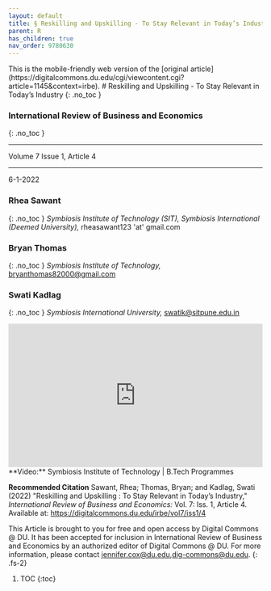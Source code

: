 ```yaml
---
layout: default
title: § Reskilling and Upskilling - To Stay Relevant in Today’s Industry  
parent: R 
has_children: true
nav_order: 9780630
---
```

<style>
.dont-break-out {
  /* These are technically the same, but use both */
  overflow-wrap: break-word;
  word-wrap: break-word;

     -ms-word-break: break-all;
  /* This is the dangerous one in WebKit, as it breaks things wherever */
  word-break: break-all;
  /* Instead use this non-standard one: */
  word-break: break-word;
}

.youtube-container {
    position: relative;
    width: 100%;
    height: 0;
    padding-bottom: 56.25%;
}
.youtube-video {
    position: absolute;
    top: 0;
    left: 0;
    width: 100%;
    height: 100%;
}

</style>

<div class="dont-break-out" markdown="1">
This is the mobile-friendly web version of the [original article](https://digitalcommons.du.edu/cgi/viewcontent.cgi?article=1145&context=irbe).
# Reskilling and Upskilling - To Stay Relevant in Today’s Industry 
{: .no_toc }

### International Review of Business and Economics  
{: .no_toc }

***

Volume 7 Issue 1, Article 4 

***

6-1-2022

### Rhea Sawant
{: .no_toc }
*Symbiosis Institute of Technology (SIT), Symbiosis International (Deemed University),*
rheasawant123 'at' gmail.com

### Bryan Thomas
{: .no_toc }
*Symbiosis Institute of Technology,* bryanthomas82000@gmail.com

### Swati Kadlag
{: .no_toc }
*Symbiosis International University,* swatik@sitpune.edu.in

<div class="youtube-container">
<iframe width="100%" src="https://www.youtube.com/embed/rdU0zkaeNUI" title="YouTube video player" frameborder="0" allow="accelerometer; autoplay; clipboard-write; encrypted-media; gyroscope; picture-in-picture" allowfullscreen class="youtube-video"></iframe>
</div>
**Video:** Symbiosis Institute of Technology | B.Tech Programmes 

**Recommended Citation**
Sawant, Rhea; Thomas, Bryan; and Kadlag, Swati (2022) "Reskilling and Upskilling : To Stay Relevant in Today’s Industry," *International Review of Business and Economics:* Vol. 7: Iss. 1, Article 4. Available at: https://digitalcommons.du.edu/irbe/vol7/iss1/4

This Article is brought to you for free and open access by Digital Commons @ DU. It has been accepted for inclusion in International Review of Business and Economics by an authorized editor of Digital Commons @ DU. For more information, please contact jennifer.cox@du.edu,dig-commons@du.edu.
{: .fs-2}

1. TOC
{:toc}


</div>
